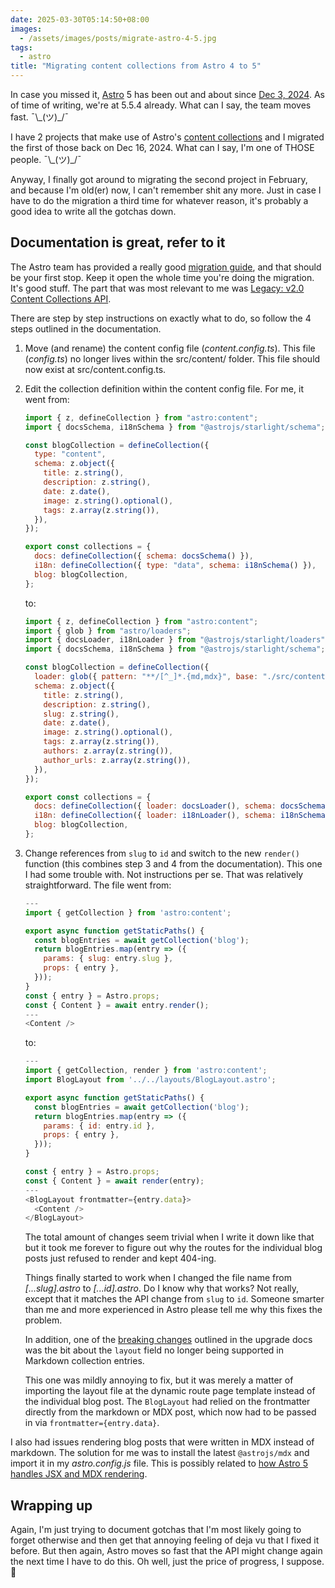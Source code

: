 ```yaml
---
date: 2025-03-30T05:14:50+08:00
images:
  - /assets/images/posts/migrate-astro-4-5.jpg
tags:
  - astro
title: "Migrating content collections from Astro 4 to 5"
---
```


In case you missed it, [Astro](https://astro.build/) 5 has been out and about since [Dec 3, 2024](https://github.com/withastro/astro/releases/tag/astro%405.0.0). As of time of writing, we're at 5.5.4 already. What can I say, the team moves fast. <span class="kaomoji">¯\\\_(ツ)\_/¯</span>

I have 2 projects that make use of Astro's [content collections](https://docs.astro.build/en/guides/content-collections/) and I migrated the first of those back on Dec 16, 2024. What can I say, I'm one of THOSE people. <span class="kaomoji">¯\\\_(ツ)\_/¯</span>

Anyway, I finally got around to migrating the second project in February, and because I'm old(er) now, I can't remember shit any more. Just in case I have to do the migration a third time for whatever reason, it's probably a good idea to write all the gotchas down.

## Documentation is great, refer to it

The Astro team has provided a really good [migration guide](https://docs.astro.build/en/guides/upgrade-to/v5/), and that should be your first stop. Keep it open the whole time you're doing the migration. It's good stuff. The part that was most relevant to me was [Legacy: v2.0 Content Collections API](https://docs.astro.build/en/guides/upgrade-to/v5/#legacy-v20-content-collections-api).

There are step by step instructions on exactly what to do, so follow the 4 steps outlined in the documentation.

1. Move (and rename) the content config file (_content.config.ts_). This file (_config.ts_) no longer lives within the src/content/ folder. This file should now exist at src/content.config.ts.

2. Edit the collection definition within the content config file. For me, it went from:

   ```js
   import { z, defineCollection } from "astro:content";
   import { docsSchema, i18nSchema } from "@astrojs/starlight/schema";

   const blogCollection = defineCollection({
     type: "content",
     schema: z.object({
       title: z.string(),
       description: z.string(),
       date: z.date(),
       image: z.string().optional(),
       tags: z.array(z.string()),
     }),
   });

   export const collections = {
     docs: defineCollection({ schema: docsSchema() }),
     i18n: defineCollection({ type: "data", schema: i18nSchema() }),
     blog: blogCollection,
   };
   ```

   to:

   ```js
   import { z, defineCollection } from "astro:content";
   import { glob } from "astro/loaders";
   import { docsLoader, i18nLoader } from "@astrojs/starlight/loaders";
   import { docsSchema, i18nSchema } from "@astrojs/starlight/schema";

   const blogCollection = defineCollection({
     loader: glob({ pattern: "**/[^_]*.{md,mdx}", base: "./src/content/blog" }),
     schema: z.object({
       title: z.string(),
       description: z.string(),
       slug: z.string(),
       date: z.date(),
       image: z.string().optional(),
       tags: z.array(z.string()),
       authors: z.array(z.string()),
       author_urls: z.array(z.string()),
     }),
   });

   export const collections = {
     docs: defineCollection({ loader: docsLoader(), schema: docsSchema() }),
     i18n: defineCollection({ loader: i18nLoader(), schema: i18nSchema() }),
     blog: blogCollection,
   };
   ```

3. Change references from `slug` to `id` and switch to the new `render()` function (this combines step 3 and 4 from the documentation). This one I had some trouble with. Not instructions per se. That was relatively straightforward. The file went from:

   ```js
   ---
   import { getCollection } from 'astro:content';

   export async function getStaticPaths() {
     const blogEntries = await getCollection('blog');
     return blogEntries.map(entry => ({
       params: { slug: entry.slug },
       props: { entry },
     }));
   }
   const { entry } = Astro.props;
   const { Content } = await entry.render();
   ---
   <Content />
   ```

   to:

   ```js
   ---
   import { getCollection, render } from 'astro:content';
   import BlogLayout from '../../layouts/BlogLayout.astro';

   export async function getStaticPaths() {
     const blogEntries = await getCollection('blog');
     return blogEntries.map(entry => ({
       params: { id: entry.id },
       props: { entry },
     }));
   }

   const { entry } = Astro.props;
   const { Content } = await render(entry);
   ---
   <BlogLayout frontmatter={entry.data}>
     <Content />
   </BlogLayout>
   ```

   The total amount of changes seem trivial when I write it down like that but it took me forever to figure out why the routes for the individual blog posts just refused to render and kept 404-ing.

   Things finally started to work when I changed the file name from _[...slug].astro_ to _[...id].astro_. Do I know why that works? Not really, except that it matches the API change from `slug` to `id`. Someone smarter than me and more experienced in Astro please tell me why this fixes the problem.

   In addition, one of the [breaking changes](https://docs.astro.build/en/guides/upgrade-to/v5/#breaking-changes-to-legacy-content-and-data-collections) outlined in the upgrade docs was the bit about the `layout` field no longer being supported in Markdown collection entries.

   This one was mildly annoying to fix, but it was merely a matter of importing the layout file at the dynamic route page template instead of the individual blog post. The `BlogLayout` had relied on the frontmatter directly from the markdown or MDX post, which now had to be passed in via `frontmatter={entry.data}`.

I also had issues rendering blog posts that were written in MDX instead of markdown. The solution for me was to install the latest `@astrojs/mdx` and import it in my _astro.config.js_ file. This is possibly related to [how Astro 5 handles JSX and MDX rendering](https://docs.astro.build/en/guides/upgrade-to/v5/#astrojsmdx).

## Wrapping up

Again, I'm just trying to document gotchas that I'm most likely going to forget otherwise and then get that annoying feeling of deja vu that I fixed it before. But then again, Astro moves so fast that the API might change again the next time I have to do this. Oh well, just the price of progress, I suppose. <span class="emoji" role="img" tabindex="0" aria-label="person shrugging">&#x1F937;</span>
